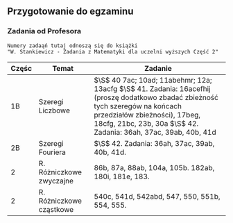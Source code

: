 ## Przygotowanie do egzaminu

### Zadania od Profesora

```{note}
Numery zadaąń tutaj odnoszą się do książki
"W. Stankiewicz - Zadania z Matematyki dla uczelni wyższych Część 2"
```

| Częśc | Temat | Zadanie |
|---| --- | --- |
| 1B | Szeregi Liczbowe | $\S$ 40 7ac; 10ad; 11abehmr; 12a; 13acfg $\S$ 41. Zadania: 16acefhij (proszę dodatkowo zbadać zbieżność tych szeregów na końcach przedziałów zbieżności), 17beg, 18cfg, 21bc, 23b, 30a  $\S$ 42. Zadania: 36ah, 37ac, 39ab, 40b, 41d | 
| 2B | Szeregi Fouriera | $\S$ 42. Zadania: 36ah, 37ac, 39ab, 40b, 41d. |
| 2  | R. Różniczkowe zwyczajne | 86b, 87a, 88ab, 104a, 105b. 182ab, 180i, 181e, 183. |
| 2  | R. Różniczkowe cząstkowe | 540c, 541d, 542abd, 547, 550, 551b, 554, 555. |


